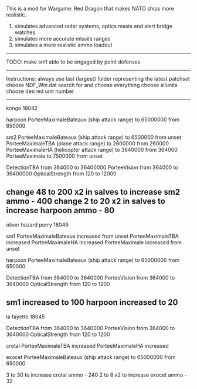 This is a mod for Wargame: Red Dragon that makes NATO ships more realistic.

1. simulates advanced radar systems, optics masts and alert bridge watches
2. simulates more accurate missile ranges
3. simulates a more realistic ammo loadout

-----

TODO:
make sm1 able to be engaged by point defenses

-----

Instructions:
always use last (largest) folder representing the latest patchset
choose NDF_Win.dat
search for and choose everything
choose allunits
choose desired unit number

-----
kongo 18042

harpoon
PorteeMaximaleBateaux (ship attack range) to 65000000 from 650000

sm2
PorteeMaximaleBateaux (ship attack range) to 6500000 from unset
PorteeMaximaleTBA (plane attack range) to 2600000 from 260000
PorteeMaximaleHA (helicopter attack range) to 3640000 from 364000
PorteeMaximale to 7500000 from unset

DetectionTBA from 364000 to 36400000
PorteeVision from 364000 to 36400000
OpticalStrength from 120 to 12000

change 48 to 200 x2 in salves to increase sm2 ammo - 400
change 2 to 20 x2 in salves to increase harpoon ammo - 80
-----
oliver hazard perry 18049

sm1
PorteeMaximaleBateaux increased from unset
PorteeMaximaleTBA increased
PorteeMaximaleHA increased
PorteeMaximale increased from unset

harpoon
PorteeMaximaleBateaux (ship attack range) to 65000000 from 650000

DetectionTBA from 364000 to 3640000
PorteeVision from 364000 to 3640000
OpticalStrength from 120 to 1200

sm1 increased to 100
harpoon increased to 20
-----
la fayette 18045

DetectionTBA from 364000 to 3640000
PorteeVision from 364000 to 3640000
OpticalStrength from 120 to 1200

crotal
PorteeMaximaleTBA increased
PorteeMaximaleHA increased

exocet
PorteeMaximaleBateaux (ship attack range) to 65000000 from 650000

3 to 30 to increase crotal ammo - 240
2 to 8 x2 to increase exocet ammo - 32

